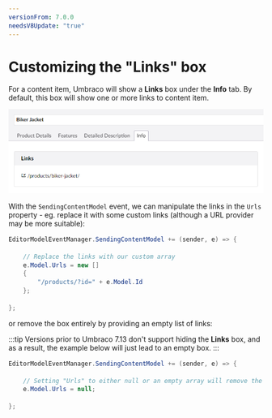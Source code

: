 ```yaml
---
versionFrom: 7.0.0
needsV8Update: "true"
---
```


# Customizing the "Links" box

For a content item, Umbraco will show a **Links** box under the **Info** tab. By default, this box will show one or more links to content item.

![image](Images/properties-info-tab.png)

With the `SendingContentModel` event, we can manipulate the links in the `Urls` property - eg. replace it with some custom links (although a URL provider may be more suitable):

```C#
EditorModelEventManager.SendingContentModel += (sender, e) => {

    // Replace the links with our custom array
    e.Model.Urls = new []
    {
        "/products/?id=" + e.Model.Id
    };

};
```

or remove the box entirely by providing an empty list of links:

:::tip
Versions prior to Umbraco 7.13 don't support hiding the **Links** box, and as a result, the example below will just lead to an empty box.
:::

```C#
EditorModelEventManager.SendingContentModel += (sender, e) => {

    // Setting "Urls" to either null or an empty array will remove the box from the UI
    e.Model.Urls = null;

};
```
